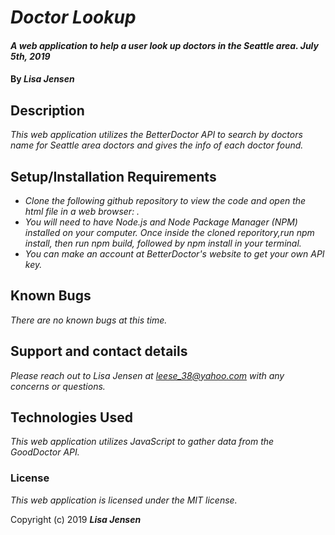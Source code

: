# _Doctor Lookup_

#### _A web application to help a user look up doctors in the Seattle area. July 5th, 2019_

#### By _**Lisa Jensen**_

## Description

_This web application utilizes the BetterDoctor API to search by doctors name for Seattle area doctors and gives the info of each doctor found._

## Setup/Installation Requirements

* _Clone the following github repository to view the code and open the html file in a web browser:  ._
* _You will need to have Node.js and Node Package Manager (NPM) installed on your computer. Once inside the cloned reporitory,run npm install, then run npm build, followed by npm install in your terminal._
* _You can make an account at BetterDoctor's website to get your own API key._

## Known Bugs

_There are no known bugs at this time._

## Support and contact details

_Please reach out to Lisa Jensen at leese_38@yahoo.com with any concerns or questions._

## Technologies Used

_This web application utilizes JavaScript to gather data from the GoodDoctor API._

### License

*This web application is licensed under the MIT license.*

Copyright (c) 2019 **_Lisa Jensen_**
